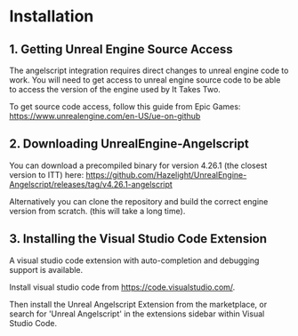 # Installation

## 1. Getting Unreal Engine Source Access
The angelscript integration requires direct changes to unreal engine code to work. You will need to get access to unreal engine source code to be able to access the version of the engine used by It Takes Two.

To get source code access, follow this guide from Epic Games: 
<https://www.unrealengine.com/en-US/ue-on-github>

## 2. Downloading UnrealEngine-Angelscript
You can download a precompiled binary for version 4.26.1 (the closest version to ITT) here:
<https://github.com/Hazelight/UnrealEngine-Angelscript/releases/tag/v4.26.1-angelscript>

Alternatively you can clone the repository and build the correct engine version from scratch. (this will take a long time).

## 3. Installing the Visual Studio Code Extension
A visual studio code extension with auto-completion and debugging support is available.

Install visual studio code from <https://code.visualstudio.com/>.

Then install the Unreal Angelscript Extension from the marketplace, or search for 'Unreal Angelscript' in the extensions sidebar within Visual Studio Code.